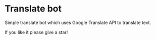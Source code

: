 <h1>Translate bot</h1>
Simple translate bot which uses Google Translate API to translate text.

If you like it please give a star!
